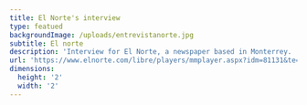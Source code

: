 ```yaml
---
title: El Norte's interview
type: featued
backgroundImage: /uploads/entrevistanorte.jpg
subtitle: El norte
description: 'Interview for El Norte, a newspaper based in Monterrey. '
url: 'https://www.elnorte.com/libre/players/mmplayer.aspx?idm=81131&te=100&ap=1&c=16'
dimensions:
  height: '2'
  width: '2'
---
```


